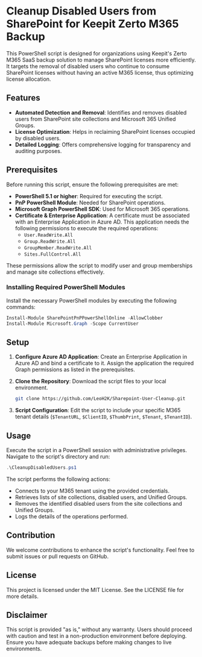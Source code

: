 # Cleanup Disabled Users from SharePoint for Keepit Zerto M365 Backup

This PowerShell script is designed for organizations using Keepit's Zerto M365 SaaS backup solution to manage SharePoint licenses more efficiently. It targets the removal of disabled users who continue to consume SharePoint licenses without having an active M365 license, thus optimizing license allocation.

## Features

- **Automated Detection and Removal**: Identifies and removes disabled users from SharePoint site collections and Microsoft 365 Unified Groups.
- **License Optimization**: Helps in reclaiming SharePoint licenses occupied by disabled users.
- **Detailed Logging**: Offers comprehensive logging for transparency and auditing purposes.

## Prerequisites

Before running this script, ensure the following prerequisites are met:

- **PowerShell 5.1 or higher**: Required for executing the script.
- **PnP PowerShell Module**: Needed for SharePoint operations.
- **Microsoft Graph PowerShell SDK**: Used for Microsoft 365 operations.
- **Certificate & Enterprise Application**: A certificate must be associated with an Enterprise Application in Azure AD. This application needs the following permissions to execute the required operations:
    - `User.ReadWrite.All`
    - `Group.ReadWrite.All`
    - `GroupMember.ReadWrite.All`
    - `Sites.FullControl.All`

These permissions allow the script to modify user and group memberships and manage site collections effectively.

### Installing Required PowerShell Modules

Install the necessary PowerShell modules by executing the following commands:

```powershell
Install-Module SharePointPnPPowerShellOnline -AllowClobber
Install-Module Microsoft.Graph -Scope CurrentUser
```

## Setup

1. **Configure Azure AD Application**: Create an Enterprise Application in Azure AD and bind a certificate to it. Assign the application the required Graph permissions as listed in the prerequisites.

2. **Clone the Repository**: Download the script files to your local environment.

    ```bash
    git clone https://github.com/LeoH2K/Sharepoint-User-Cleanup.git
    ```

3. **Script Configuration**: Edit the script to include your specific M365 tenant details (`$TenantURL`, `$ClientID`, `$ThumbPrint`, `$Tenant`, `$TenantID`).

## Usage

Execute the script in a PowerShell session with administrative privileges. Navigate to the script's directory and run:

```powershell
.\CleanupDisabledUsers.ps1
```

The script performs the following actions:
- Connects to your M365 tenant using the provided credentials.
- Retrieves lists of site collections, disabled users, and Unified Groups.
- Removes the identified disabled users from the site collections and Unified Groups.
- Logs the details of the operations performed.

## Contribution

We welcome contributions to enhance the script's functionality. Feel free to submit issues or pull requests on GitHub.

## License

This project is licensed under the MIT License. See the LICENSE file for more details.

## Disclaimer

This script is provided "as is," without any warranty. Users should proceed with caution and test in a non-production environment before deploying. Ensure you have adequate backups before making changes to live environments.

